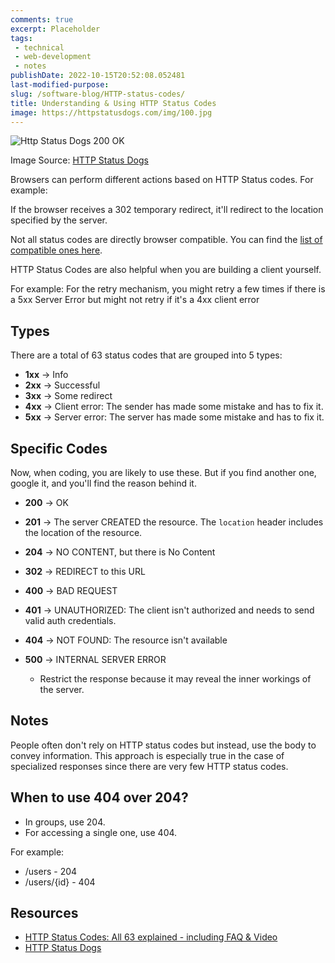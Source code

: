```yaml
---
comments: true
excerpt: Placeholder 
tags:
 - technical
 - web-development
 - notes
publishDate: 2022-10-15T20:52:08.052481
last-modified-purpose:
slug: /software-blog/HTTP-status-codes/
title: Understanding & Using HTTP Status Codes
image: https://httpstatusdogs.com/img/100.jpg
---
```


![Http Status Dogs 200 OK](https://httpstatusdogs.com/img/100.jpg)

Image Source: [HTTP Status Dogs](https://httpstatusdogs.com/)

Browsers can perform different actions based on HTTP Status codes. For example:

If the browser receives a 302 temporary redirect, it'll redirect to the location specified by the server.

Not all status codes are directly browser compatible. You can find the [list of compatible ones here](https://developer.mozilla.org/en-US/docs/Web/HTTP/Status#browser_compatibility).

HTTP Status Codes are also helpful when you are building a client yourself.

For example: For the retry mechanism, you might retry a few times if there is a 5xx  Server Error but might not retry if it's a 4xx client error

## Types

There are a total of 63 status codes that are grouped into 5 types:

- **1xx** → Info
- **2xx** → Successful
- **3xx** → Some redirect
- **4xx** → Client error: The sender has made some mistake and has to fix it.
- **5xx** → Server error: The server has made some mistake and has to fix it.

## Specific Codes

Now, when coding, you are likely to use these. But if you find another one, google it, and you'll find the reason behind it.

- **200** → OK
- **201** → The server CREATED the resource. The `location` header includes the location of the resource.
- **204** → NO CONTENT, but there is No Content

- **302** → REDIRECT to this URL

- **400** -> BAD REQUEST
- **401** → UNAUTHORIZED: The client isn't authorized and needs to send valid auth credentials.
- **404** → NOT FOUND: The resource isn't available

- **500** → INTERNAL SERVER ERROR
  - Restrict the response because it may reveal the inner workings of the server.

## Notes

People often don't rely on HTTP status codes but instead, use the body to convey information. This approach is especially true in the case of specialized responses since there are very few HTTP status codes.

## When to use 404 over 204?

- In groups, use 204.
- For accessing a single one, use 404.

For example:

- /users - 204
- /users/{id} - 404

## Resources

- [HTTP Status Codes: All 63 explained - including FAQ & Video](https://umbraco.com/knowledge-base/http-status-codes/)
- [HTTP Status Dogs](https://httpstatusdogs.com/)
